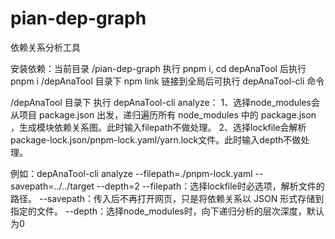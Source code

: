 # pian-dep-graph

依赖关系分析工具

安装依赖：当前目录 /pian-dep-graph 执行 pnpm i, cd depAnaTool 后执行 pnpm i
/depAnaTool 目录下 npm link 链接到全局后可执行 depAnaTool-cli 命令

/depAnaTool 目录下 执行 depAnaTool-cli analyze：
1、选择node_modules会从项目 package.json 出发，递归遍历所有 node_modules 中的 package.json ，生成模块依赖关系图。此时输入filepath不做处理。
2、选择lockfile会解析package-lock.json/pnpm-lock.yaml/yarn.lock文件。此时输入depth不做处理。

例如：depAnaTool-cli analyze --filepath=./pnpm-lock.yaml --savepath=../../target --depth=2
--filepath：选择lockfile时必选项，解析文件的路径。
--savepath：传入后不再打开网页，只是将依赖关系以 JSON 形式存储到指定的文件。
--depth：选择node_modules时，向下递归分析的层次深度，默认为0
